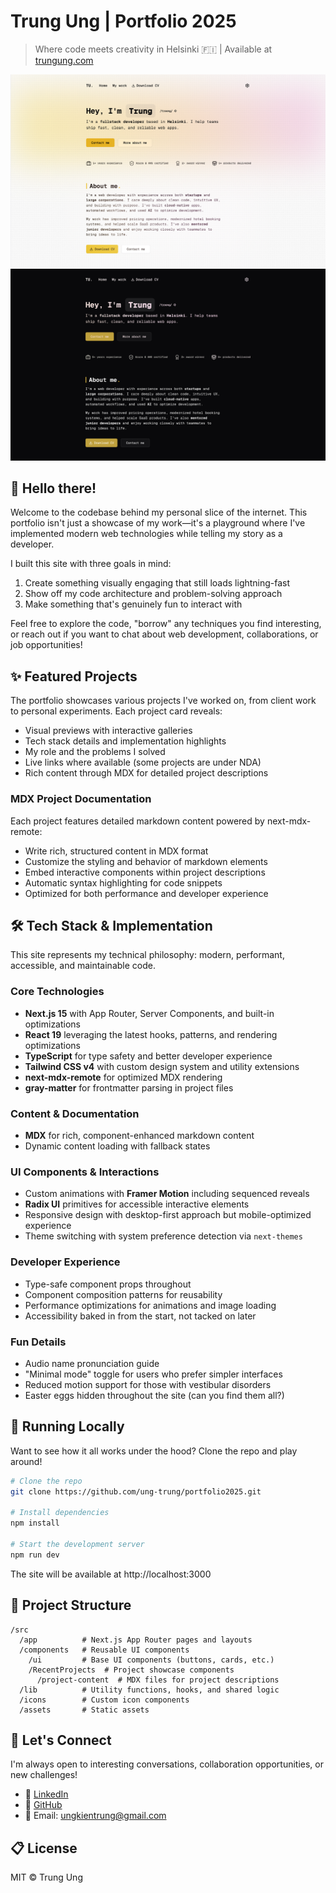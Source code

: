 # Trung Ung | Portfolio 2025

> Where code meets creativity in Helsinki 🇫🇮 | Available at [trungung.com](https://trungung.com)

![Portfolio Preview](/public/images/portfolio-2025-1.png)
![Portfolio Preview DarkMode](/public/images/portfolio-2025-2.png)

## 👋 Hello there!

Welcome to the codebase behind my personal slice of the internet. This portfolio isn't just a showcase of my work—it's a playground where I've implemented modern web technologies while telling my story as a developer.

I built this site with three goals in mind:

1. Create something visually engaging that still loads lightning-fast
2. Show off my code architecture and problem-solving approach
3. Make something that's genuinely fun to interact with

Feel free to explore the code, "borrow" any techniques you find interesting, or reach out if you want to chat about web development, collaborations, or job opportunities!

## ✨ Featured Projects

The portfolio showcases various projects I've worked on, from client work to personal experiments. Each project card reveals:

- Visual previews with interactive galleries
- Tech stack details and implementation highlights
- My role and the problems I solved
- Live links where available (some projects are under NDA)
- Rich content through MDX for detailed project descriptions

### MDX Project Documentation

Each project features detailed markdown content powered by next-mdx-remote:

- Write rich, structured content in MDX format
- Customize the styling and behavior of markdown elements
- Embed interactive components within project descriptions
- Automatic syntax highlighting for code snippets
- Optimized for both performance and developer experience

## 🛠️ Tech Stack & Implementation

This site represents my technical philosophy: modern, performant, accessible, and maintainable code.

### Core Technologies

- **Next.js 15** with App Router, Server Components, and built-in optimizations
- **React 19** leveraging the latest hooks, patterns, and rendering optimizations
- **TypeScript** for type safety and better developer experience
- **Tailwind CSS v4** with custom design system and utility extensions
- **next-mdx-remote** for optimized MDX rendering
- **gray-matter** for frontmatter parsing in project files

### Content & Documentation

- **MDX** for rich, component-enhanced markdown content
- Dynamic content loading with fallback states

### UI Components & Interactions

- Custom animations with **Framer Motion** including sequenced reveals
- **Radix UI** primitives for accessible interactive elements
- Responsive design with desktop-first approach but mobile-optimized experience
- Theme switching with system preference detection via `next-themes`

### Developer Experience

- Type-safe component props throughout
- Component composition patterns for reusability
- Performance optimizations for animations and image loading
- Accessibility baked in from the start, not tacked on later

### Fun Details

- Audio name pronunciation guide
- "Minimal mode" toggle for users who prefer simpler interfaces
- Reduced motion support for those with vestibular disorders
- Easter eggs hidden throughout the site (can you find them all?)

## 🚀 Running Locally

Want to see how it all works under the hood? Clone the repo and play around!

```bash
# Clone the repo
git clone https://github.com/ung-trung/portfolio2025.git

# Install dependencies
npm install

# Start the development server
npm run dev
```

The site will be available at http://localhost:3000

## 📁 Project Structure

```
/src
  /app          # Next.js App Router pages and layouts
  /components   # Reusable UI components
    /ui         # Base UI components (buttons, cards, etc.)
    /RecentProjects  # Project showcase components
      /project-content  # MDX files for project descriptions
  /lib          # Utility functions, hooks, and shared logic
  /icons        # Custom icon components
  /assets       # Static assets
```

## 🤝 Let's Connect

I'm always open to interesting conversations, collaboration opportunities, or new challenges!

- 💼 [LinkedIn](https://linkedin.com/in/trung-ung)
- 🐙 [GitHub](https://github.com/ung-trung)
- 📧 Email: ungkientrung@gmail.com

## 📋 License

MIT © Trung Ung
